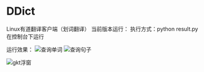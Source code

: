 # DDict
Linux有道翻译客户端（划词翻译）
当前版本运行：
    执行方式：python result.py
    在控制台下运行

运行效果：
![查询单词](http://7vij05.com1.z0.glb.clouddn.com/ddict-article.png)
![查询句子](http://7vij05.com1.z0.glb.clouddn.com/DDict-word.png)

![gkt浮窗](http://7vij05.com1.z0.glb.clouddn.com/ddict-win.png)
